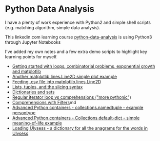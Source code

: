 # Python Data Analysis

I have a plenty of work experience with Python2 and simple shell scripts (e.g. matching algorithm, simple data analysis). 

This linkedin.com learning course [python-data-analysis](https://www.linkedin.com/learning/python-data-analysis-2) is using Python3 through Jupyter Notebooks

I've added my own notes and a few extra demo scripts to highlight key learning points for myself.

* [Getting started with loops, combinatorial problems, exponential growth and matplotlib](docs/02_01_getting_started_with_loops_combinatorial_problems_and_exponential_growth.md)
* [Another matplotlib.lines.Line2D simple plot example](docs/matplotlib.lines.Line2D-simple-example.md) 
* [Feeding .csv file into matplotlib.lines.Line2D](docs/feeding-csv-matplotlib.lines.Line2D.md) 
* [Lists, tuples, and the slicing syntax](docs/lists-tuples-slicing-syntax.md)
* [Dictionaries and sets](docs/dictionaries-sets.md)
* [Regular iterator loop vs comprehensions ("more pythonic")](docs/regular-iterator-loop-vs-comprehensions.md)
* [Comprehensions with Filters](docs/comprehensions-with-filters.md)md
* [Advanced Python containers - collections.namedtuple - example persontype](docs/namedtuple-example-persontype.md)
* [Advanced Python containers - Collections default-dict - simple meaning-of-life example](docs/collections-defaultdict-example.md) 
* [Loading Ulysess - a dictionary for all the anagrams for the words in Ulysess](docs/loading_ulysess.md)